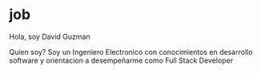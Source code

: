 # job
Hola, soy David Guzman

Quien soy?
Soy un Ingeniero Electronico con conocimientos en desarrollo software y orientacion a desempeñarme como Full Stack Developer
